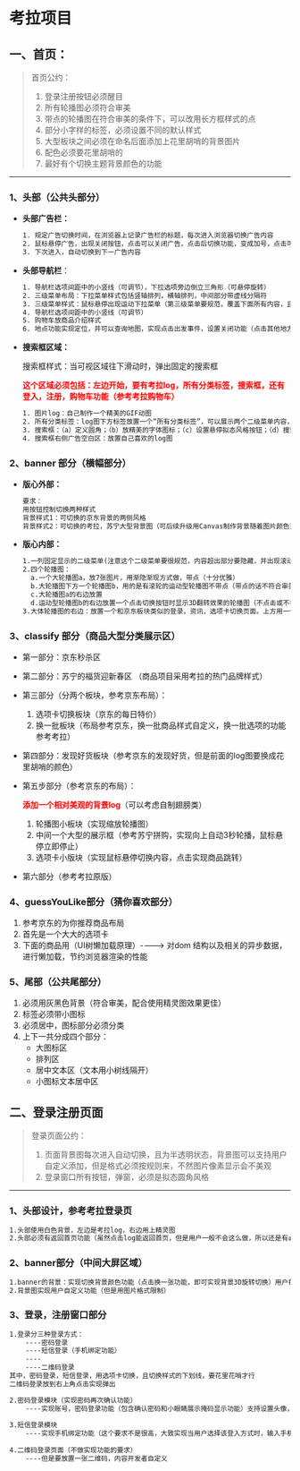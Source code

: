 # 考拉项目

## 一、首页：

> 首页公约：
>
> 1. 登录注册按钮必须醒目
> 2. 所有轮播图必须符合审美
> 3. 带点的轮播图在符合审美的条件下，可以改用长方框样式的点
> 4. 部分小字样的标签，必须设置不同的默认样式
> 5. 大型板块之间必须在命名后面添加上花里胡哨的背景图片
> 6. 配色必须要花里胡哨的
> 7. 最好有个切换主题背景颜色的功能

------



### 1、头部（公共头部分）

- **头部广告栏：**

  ```tex
  1. 规定广告切换时间，在浏览器上记录广告栏的标题，每次进入浏览器切换广告内容
  2. 鼠标悬停广告，出现关闭按钮，点击可以关闭广告，点击后切换功能，变成加号，点击可以再次显示广告
  3. 下次进入，自动切换到下一广告内容
  ```

  

- **头部导航栏**：

  ```tex
  1. 导航栏选项间距中的小竖线（可调节），下拉选项旁边倒立三角形（可悬停旋转）
  2. 三级菜单布局：下拉菜单样式包括竖轴排列，横轴排列，中间部分带虚线分隔符
  3. 三级菜单样式：鼠标悬停出现运动下拉菜单（第三级菜单要规范，覆盖下面所有内容，且超出部分要隐藏并出现滚动条）
  4. 导航栏选项间距中的小竖线（可调节）
  5. 购物车放商品介绍样式
  6. 地点功能实现定位，并可以查询地图，实现点击出发事件，设置关闭功能（点击其他地方实现关闭功能）
  ```

  

- **搜索框区域：**

  搜索框样式：当可视区域往下滑动时，弹出固定的搜索框
  
  <font color =red>**这个区域必须包括：左边开始，要有考拉log，所有分类标签，搜索框，还有登入，注册，购物车功能（参考考拉购物车）**</font>
  
  ```tex
  1. 图片log：自己制作一个精美的GIF动图
  2. 所有分类标签：log图下方标签放置一个“所有分类标签”，可以展示两个二级菜单内容，里面放所有商品的分类
  3. 搜索框：（a）定义圆角；（b）放精美的字体图标；（c）设置悬停拟态风格按钮；（d）搜索框上方设置选项卡设置，将商品分为四种电商数据库（淘宝，京东，苏宁，考拉），并切换搜索下方小文字的内容，样式为导航栏样式；（e）搜索框下方大文字链接，对应不同页面的链接。悬停大连接下方出现向上运动的图标。
  4. 搜索框右侧广告空白区：放置自己喜欢的log图
  ```
  
  

### 2、banner 部分（横幅部分）

- **版心外部：**

  ```tex
  要求：
  用按钮控制切换两种样式
  背景样式1：可切换的京东背景的两侧风格
  背景样式2：可切换的考拉，苏宁大型背景图（可后续升级用Canvas制作背景随着图片颜色变化）
  ```


- **版心内部：**

  ```tex
  1.一列固定显示的二级菜单(注意这个二级菜单要很规范，内容超出部分要隐藏，并出现滚动动条)
  2.四个轮播图：
	a.一个大轮播图a，放7张图片，用渐隐渐现方式做，带点（十分优雅）
  	b.大轮播图下方一个轮播图b，用的是有滚轮的运动型轮播图不带点（带点的话不符合审美）
  	c.大轮播图a的右边放置
  	d.运动型轮播图b的右边放置一个点击切换按钮时显示3D翻转效果的轮播图（不点击或不在该轮播图上悬停时，就自动用渐隐渐现的方式替换）
  3.大体轮播图的右边：放置一个和京东板块类似的登录，资讯，选项卡切换页面。上方用一个小广告图标定位住（参考苏宁上方的广告类型）
  ```
  



### 3、classify 部分（商品大型分类展示区）

- 第一部分：京东秒杀区

- 第二部分：苏宁的福货迎新春区 （商品项目采用考拉的热门品牌样式）

- 第三部分（分两个板块，参考京东布局）：

  1. 选项卡切换板块（京东的每日特价）
  2. 换一批板块（布局参考京东，换一批商品样式自定义，换一批选项的功能参考考拉）

- 第四部分：发现好货板块（参考京东的发现好货，但是前面的log图要换成花里胡哨的颜色）

- 第五步部分（参考京东的布局）：

  ​	<font color=red>**添加一个相对美观的背景log**</font>（可以考虑自制翅膀类）

  1. 轮播图小板块（实现缩放轮播图）
  2. 中间一个大型的展示框（参考苏宁拼购，实现向上自动3秒轮播，鼠标悬停立即停止）
  3. 选项卡小版块（实现鼠标悬停切换内容，点击实现商品跳转）

- 第六部分（参考考拉原版）



### 4、guessYouLike部分（猜你喜欢部分）

1. 参考京东的为你推荐商品布局
2. 首先是一个大大的选项卡
3. 下面的商品用（UI树懒加载原理）----> 对dom 结构以及相关的异步数据，进行懒加载，节约浏览器渲染的性能



### 5、尾部（公共尾部分）

1. 必须用灰黑色背景（符合审美，配合使用精灵图效果更佳）
2. 标签必须带小图标
3. 必须居中，图标部分必须分类
4. 上下一共分成四个部分：
   - 大图标区
   - 排列区
   - 居中文本区（文本用小树线隔开）
   - 小图标文本居中区



## 二、登录注册页面

> 登录页面公约：
>
> 1. 页面背景图每次进入自动切换，且为半透明状态，背景图可以支持用户自定义添加，但是格式必须按规则来，不然图片像素显示会不美观
> 2. 登录窗口所有按钮，弹窗，必须是拟态圆角风格

------



### 1、头部设计，参考考拉登录页

```tex
1.头部使用白色背景，左边是考拉log，右边用上精灵图
2.头部必须有返回首页功能（虽然点击log能返回首页，但是用户一般不会这么做，所以还是有必要实现这一需求）
```



### 2、banner部分（中间大屏区域）

```tex
1.banner的背景：实现切换背景颜色功能（点击换一张功能，即可实现背景3D旋转切换）用户每次登入，如果之前没有勾选记住密码，就实现自动切换下一张
2.背景图实现用户自定义功能（但是用图片格式限制）
```



### 3、登录，注册窗口部分

```tex
1.登录分三种登录方式：
	----密码登录
	----短信登录（手机绑定功能）
	----
	----二维码登录
其中，密码登录，短信登录，用选项卡切换，且切换样式的下划线，要花里花哨才行
二维码登录放到右上角点击实现弹出

2.密码登录模块（实现密码再次确认功能）
	----实现账号，密码登录功能（包含确认密码和小眼睛展示掩码显示功能）支持设置头像，不然就默认设置卡通头像
	
3.短信登录模块
	----实现手机绑定功能（这个要求不是很高，大致实现当用户选择该登入方式时，输入手机号后点击获取验证码就好，点击是否记住手机号完成记录以后登入的信息状态）
	
4.二维码登录页面（不做实现功能的要求）
	----但是要放置一张二维码，内容开发者自定义
```

